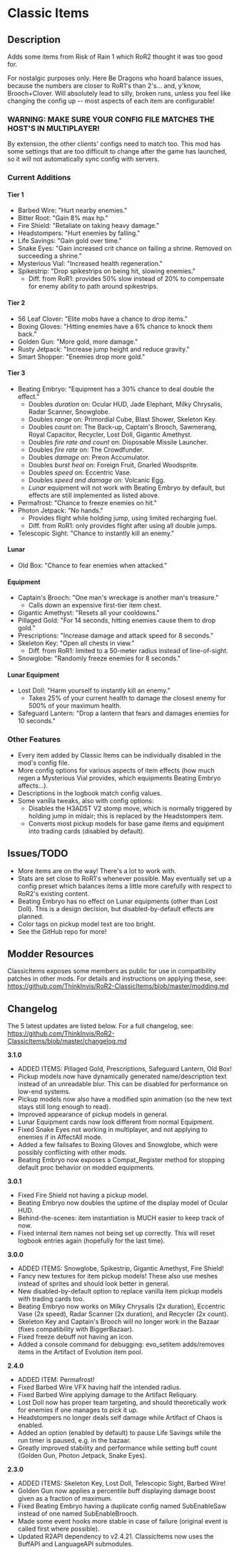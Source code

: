 # Classic Items

## Description

Adds some items from Risk of Rain 1 which RoR2 thought it was too good for.

For nostalgic purposes only. Here Be Dragons who hoard balance issues, because the numbers are closer to RoR1's than 2's... and, y'know, Brooch+Clover. Will absolutely lead to silly, broken runs, unless you feel like changing the config up -- most aspects of each item are configurable!



### WARNING: MAKE SURE YOUR CONFIG FILE MATCHES THE HOST'S IN MULTIPLAYER!

By extension, the other clients' configs need to match too. This mod has some settings that are too difficult to change after the game has launched, so it will not automatically sync config with servers.



### Current Additions
#### Tier 1
- Barbed Wire: "Hurt nearby enemies."
- Bitter Root: "Gain 8% max hp."
- Fire Shield: "Retaliate on taking heavy damage."
- Headstompers: "Hurt enemies by falling."
- Life Savings: "Gain gold over time."
- Snake Eyes: "Gain increased crit chance on failing a shrine. Removed on succeeding a shrine."
- Mysterious Vial: "Increased health regeneration."
- Spikestrip: "Drop spikestrips on being hit, slowing enemies."
    - Diff. from RoR1: provides 50% slow instead of 20% to compensate for enemy ability to path around spikestrips.
#### Tier 2
- 56 Leaf Clover: "Elite mobs have a chance to drop items."
- Boxing Gloves: "Hitting enemies have a 6% chance to knock them back."
- Golden Gun: "More gold, more damage."
- Rusty Jetpack: "Increase jump height and reduce gravity."
- Smart Shopper: "Enemies drop more gold."
#### Tier 3
- Beating Embryo: "Equipment has a 30% chance to deal double the effect."
    - Doubles *duration* on: Ocular HUD, Jade Elephant, Milky Chrysalis, Radar Scanner, Snowglobe.
    - Doubles *range* on: Primordial Cube, Blast Shower, Skeleton Key.
    - Doubles *count* on: The Back-up, Captain's Brooch, Sawmerang, Royal Capacitor, Recycler, Lost Doll, Gigantic Amethyst.
    - Doubles *fire rate and count* on: Disposable Missile Launcher.
    - Doubles *fire rate* on: The Crowdfunder.
    - Doubles *damage* on: Preon Accumulator.
    - Doubles *burst heal* on: Foreign Fruit, Gnarled Woodsprite.
    - Doubles *speed* on: Eccentric Vase.
    - Doubles *speed and damage* on: Volcanic Egg.
    - *Lunar* equipment will not work with Beating Embryo by default, but effects are still implemented as listed above.
- Permafrost: "Chance to freeze enemies on hit."
- Photon Jetpack: "No hands."
    - Provides flight while holding jump, using limited recharging fuel.
    - Diff. from RoR1: only provides flight after using all double jumps.
- Telescopic Sight: "Chance to instantly kill an enemy."
#### Lunar
- Old Box: "Chance to fear enemies when attacked."
#### Equipment
- Captain's Brooch: "One man's wreckage is another man's treasure."
    - Calls down an expensive first-tier item chest.
- Gigantic Amethyst: "Resets all your cooldowns."
- Pillaged Gold: "For 14 seconds, hitting enemies cause them to drop gold."
- Prescriptions: "Increase damage and attack speed for 8 seconds."
- Skeleton Key: "Open all chests in view."
    - Diff. from RoR1: limited to a 50-meter radius instead of line-of-sight.
- Snowglobe: "Randomly freeze enemies for 8 seconds."
#### Lunar Equipment
- Lost Doll: "Harm yourself to instantly kill an enemy."
    - Takes 25% of your current health to damage the closest enemy for 500% of your maximum health.
- Safeguard Lantern: "Drop a lantern that fears and damages enemies for 10 seconds."

### Other Features

- Every item added by Classic Items can be individually disabled in the mod's config file.
- More config options for various aspects of item effects (how much regen a Mysterious Vial provides, which equipments Beating Embryo affects...).
- Descriptions in the logbook match config values.
- Some vanilla tweaks, also with config options:
    - Disables the H3AD5T V2 stomp move, which is normally triggered by holding jump in midair; this is replaced by the Headstompers item.
    - Converts most pickup models for base game items and equipment into trading cards (disabled by default).

## Issues/TODO

- More items are on the way! There's a lot to work with.
- Stats are set close to RoR1's whenever possible. May eventually set up a config preset which balances items a little more carefully with respect to RoR2's existing content.
- Beating Embryo has no effect on Lunar equipments (other than Lost Doll). This is a design decision, but disabled-by-default effects are planned.
- Color tags on pickup model text are too bright.
- See the GitHub repo for more!

## Modder Resources

ClassicItems exposes some members as public for use in compatibility patches in other mods. For details and instructions on applying these, see: https://github.com/ThinkInvis/RoR2-ClassicItems/blob/master/modding.md

## Changelog

The 5 latest updates are listed below. For a full changelog, see: https://github.com/ThinkInvis/RoR2-ClassicItems/blob/master/changelog.md

**3.1.0**

- ADDED ITEMS: Pillaged Gold, Prescriptions, Safeguard Lantern, Old Box!
- Pickup models now have dynamically generated name/description text instead of an unreadable blur. This can be disabled for performance on low-end systems.
- Pickup models now also have a modified spin animation (so the new text stays still long enough to read).
- Improved appearance of pickup models in general.
- Lunar Equipment cards now look different from normal Equipment.
- Fixed Snake Eyes not working in multiplayer, and not applying to enemies if in AffectAll mode.
- Added a few failsafes to Boxing Gloves and Snowglobe, which were possibly conflicting with other mods.
- Beating Embryo now exposes a Compat_Register method for stopping default proc behavior on modded equipments.

**3.0.1**

- Fixed Fire Shield not having a pickup model.
- Beating Embryo now doubles the uptime of the display model of Ocular HUD.
- Behind-the-scenes: item instantiation is MUCH easier to keep track of now.
- Fixed internal item names not being set up correctly. This will reset logbook entries again (hopefully for the last time).

**3.0.0**

- ADDED ITEMS: Snowglobe, Spikestrip, Gigantic Amethyst, Fire Shield!
- Fancy new textures for item pickup models! These also use meshes instead of sprites and should look better in general.
- New disabled-by-default option to replace vanilla item pickup models with trading cards too.
- Beating Embryo now works on Milky Chrysalis (2x duration), Eccentric Vase (2x speed), Radar Scanner (2x duration), and Recycler (2x count).
- Skeleton Key and Captain's Brooch will no longer work in the Bazaar (fixes compatibility with BiggerBazaar).
- Fixed freeze debuff not having an icon.
- Added a console command for debugging: evo_setitem adds/removes items in the Artifact of Evolution item pool.

**2.4.0**

- ADDED ITEM: Permafrost!
- Fixed Barbed Wire VFX having half the intended radius.
- Fixed Barbed Wire applying damage to the Artifact Reliquary.
- Lost Doll now has proper team targeting, and should theoretically work for enemies if one manages to pick it up.
- Headstompers no longer deals self damage while Artifact of Chaos is enabled.
- Added an option (enabled by default) to pause Life Savings while the run timer is paused, e.g. in the bazaar.
- Greatly improved stability and performance while setting buff count (Golden Gun, Photon Jetpack, Snake Eyes).

**2.3.0**

- ADDED ITEMS: Skeleton Key, Lost Doll, Telescopic Sight, Barbed Wire!
- Golden Gun now applies a percentile buff displaying damage boost given as a fraction of maximum.
- Fixed Beating Embryo having a duplicate config named SubEnableSaw instead of one named SubEnableBrooch.
- Made some event hooks more stable in case of failure (original event is called first where possible).
- Updated R2API dependency to v2.4.21. ClassicItems now uses the BuffAPI and LanguageAPI submodules.